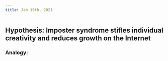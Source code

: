 ```yaml
---
title: Jan 19th, 2021
---
```


## Hypothesis: Imposter syndrome stifles individual creativity and reduces growth on the Internet
### Analogy:
###
